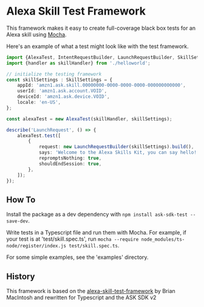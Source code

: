 # Alexa Skill Test Framework

This framework makes it easy to create full-coverage black box tests for an Alexa skill using [Mocha](https://mochajs.org/).

Here's an example of what a test might look like with the test framework.

```typescript
import {AlexaTest, IntentRequestBuilder, LaunchRequestBuilder, SkillSettings} from 'ask-sdk-test';
import {handler as skillHandler} from './helloworld';

// initialize the testing framework
const skillSettings : SkillSettings = {
    appId: 'amzn1.ask.skill.00000000-0000-0000-0000-000000000000',
    userId: 'amzn1.ask.account.VOID',
    deviceId: 'amzn1.ask.device.VOID',
    locale: 'en-US',
};

const alexaTest = new AlexaTest(skillHandler, skillSettings);

describe('LaunchRequest', () => {
    alexaTest.test([
        {
            request: new LaunchRequestBuilder(skillSettings).build(),
            says: 'Welcome to the Alexa Skills Kit, you can say hello!',
            repromptsNothing: true,
            shouldEndSession: true,
        },
    ]);
});
```

## How To
Install the package as a dev dependency with `npm install ask-sdk-test --save-dev`.

Write tests in a Typescript file and run them with Mocha. For example, if your test is at 'test/skill.spec.ts', run `mocha --require node_modules/ts-node/register/index.js test/skill.spec.ts`.

For some simple examples, see the 'examples' directory.

## History

This framework is based on the [alexa-skill-test-framework](https://github.com/BrianMacIntosh/alexa-skill-test-framework) by Brian MacIntosh  and rewritten for Typescript and the ASK SDK v2
